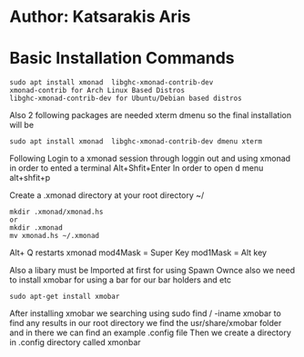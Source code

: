 # Author: Katsarakis Aris
    
# Basic Installation Commands     
```
sudo apt install xmonad  libghc-xmonad-contrib-dev 
xmonad-contrib for Arch Linux Based Distros
libghc-xmonad-contrib-dev for Ubuntu/Debian based distros 
```

Also 2 following packages are needed
xterm dmenu so the final installation will be 

```
sudo apt install xmonad  libghc-xmonad-contrib-dev dmenu xterm 
```


Following Login to a xmonad session through loggin out and using xmonad 
in order to ented a terminal 
Alt+Shfit+Enter
In order to open d menu
alt+shfit+p 


Create a .xmonad directory at your root directory ~/ 

```
mkdir .xmonad/xmonad.hs
or 
mkdir .xmonad 
mv xmonad.hs ~/.xmonad

```

Alt+ Q restarts xmonad 
mod4Mask = Super Key 
mod1Mask = Alt key 


Also a libary must be Imported at first for using Spawn Ownce 
also we need to install xmobar for using a bar for our bar holders and etc 
```
sudo apt-get install xmobar
```

After installing xmobar we searching using 
sudo find / -iname xmobar to find any results in our root directory
we find the usr/share/xmobar folder 
and in there we can find an example .config file
Then we create a directory in .config directory called xmonbar